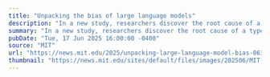 ```yaml
---
title: "Unpacking the bias of large language models"
description: "In a new study, researchers discover the root cause of a type of bias in LLMs, paving the way for more accurate and reliable AI systems."
summary: "In a new study, researchers discover the root cause of a type of bias in LLMs, paving the way for more accurate and reliable AI systems."
pubDate: "Tue, 17 Jun 2025 16:00:00 -0400"
source: "MIT"
url: "https://news.mit.edu/2025/unpacking-large-language-model-bias-0617"
thumbnail: "https://news.mit.edu/sites/default/files/images/202506/MIT-transform-bias-01-press.jpg"
---
```


